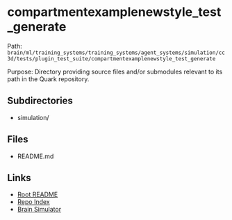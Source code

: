 # compartmentexamplenewstyle_test_generate

Path: `brain/ml/training_systems/training_systems/agent_systems/simulation/cc3d/tests/plugin_test_suite/compartmentexamplenewstyle_test_generate`

Purpose: Directory providing source files and/or submodules relevant to its path in the Quark repository.

## Subdirectories
- simulation/

## Files
- README.md

## Links
- [Root README](../../../../../../../../../README.md)
- [Repo Index](../../../../../../../../../repo_index.json)
- [Brain Simulator](../../../../../../../../../brain/architecture/brain_simulator.py)
